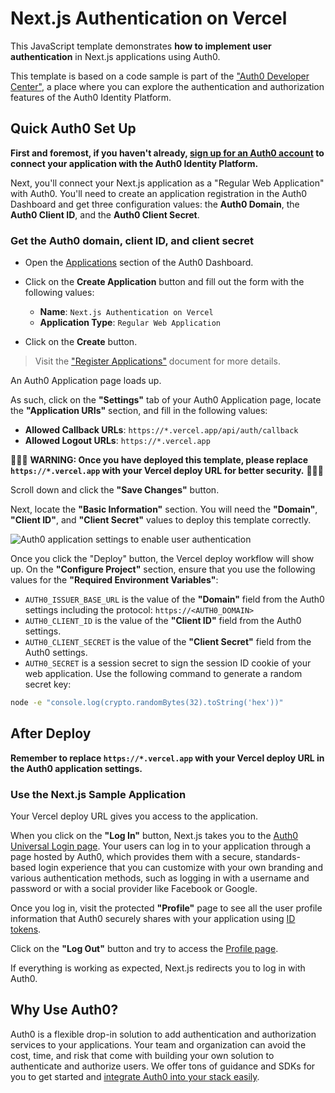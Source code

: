 # Next.js Authentication on Vercel

This JavaScript template demonstrates **how to implement user authentication** in Next.js applications using Auth0.

This template is based on a code sample is part of the ["Auth0 Developer Center"](https://developer.auth0.com/resources/code-samples/web-app/nextjs), a place where you can explore the authentication and authorization features of the Auth0 Identity Platform.

## Quick Auth0 Set Up

**First and foremost, if you haven't already, [sign up for an Auth0 account](https://auth0.com/signup?promo=sup&place=dev-hub-instruction&type=signup-cta&origin=developers-hub) to connect your application with the Auth0 Identity Platform.**

Next, you'll connect your Next.js application as a "Regular Web Application" with Auth0. You'll need to create an application registration in the Auth0 Dashboard and get three configuration values: the **Auth0 Domain**, the **Auth0 Client ID**, and the **Auth0 Client Secret**. 

### Get the Auth0 domain, client ID, and client secret

- Open the [Applications](https://manage.auth0.com/#/applications) section of the Auth0 Dashboard.

- Click on the **Create Application** button and fill out the form with the following values:
  - **Name**: `Next.js Authentication on Vercel`
  - **Application Type**: `Regular Web Application`
- Click on the **Create** button.

> Visit the ["Register Applications"](https://auth0.com/docs/applications/set-up-an-application) document for more details.

An Auth0 Application page loads up.

As such, click on the **"Settings"** tab of your Auth0 Application page, locate the **"Application URIs"** section, and fill in the following values:

- **Allowed Callback URLs**: `https://*.vercel.app/api/auth/callback`
- **Allowed Logout URLs**: `https://*.vercel.app`

🚨🚨🚨 **WARNING: Once you have deployed this template, please replace `https://*.vercel.app` with your Vercel deploy URL for better security.** 🚨🚨🚨

Scroll down and click the **"Save Changes"** button.

Next, locate the **"Basic Information"** section. You will need the **"Domain"**, **"Client ID"**, and **"Client Secret"** values to deploy this template correctly.

![Auth0 application settings to enable user authentication](https://cdn.auth0.com/blog/developer-hub/hello-world-web-app-settings.png)

Once you click the "Deploy" button, the Vercel deploy workflow will show up. On the **"Configure Project"** section, ensure that you use the following values for the **"Required Environment Variables"**:

- `AUTH0_ISSUER_BASE_URL` is the value of the **"Domain"** field from the Auth0 settings including the protocol: `https://<AUTH0_DOMAIN>`
- `AUTH0_CLIENT_ID` is the value of the **"Client ID"** field from the Auth0 settings.
- `AUTH0_CLIENT_SECRET` is the value of the **"Client Secret"** field from the Auth0 settings.
- `AUTH0_SECRET` is a session secret to sign the session ID cookie of your web application. Use the following command to generate a random secret key:

```bash
node -e "console.log(crypto.randomBytes(32).toString('hex'))"
```

## After Deploy

**Remember to replace `https://*.vercel.app` with your Vercel deploy URL in the Auth0 application settings.**

### Use the Next.js Sample Application

Your Vercel deploy URL gives you access to the application.

When you click on the **"Log In"** button, Next.js takes you to the [Auth0 Universal Login page](https://auth0.com/docs/login/universal-login). Your users can log in to your application through a page hosted by Auth0, which provides them with a secure, standards-based login experience that you can customize with your own branding and various authentication methods, such as logging in with a username and password or with a social provider like Facebook or Google.

Once you log in, visit the protected **"Profile"** page to see all the user profile information that Auth0 securely shares with your application using [ID tokens](https://auth0.com/docs/security/tokens/id-tokens).

Click on the **"Log Out"** button and try to access the [Profile page](http://localhost:4040/profile).

If everything is working as expected, Next.js redirects you to log in with Auth0.

## Why Use Auth0?

Auth0 is a flexible drop-in solution to add authentication and authorization services to your applications. Your team and organization can avoid the cost, time, and risk that come with building your own solution to authenticate and authorize users. We offer tons of guidance and SDKs for you to get started and [integrate Auth0 into your stack easily](https://auth0.com/developers/hub/code-samples/full-stack).
